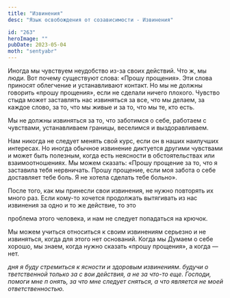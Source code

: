 ```yaml
---
title: "Извинения"
desc: "Язык освобождения от созависимости - Извинения"

id: "263"
heroImage: ""
pubDate: 2023-05-04
moth: "sentyabr"
---
```


Иногда мы чувствуем неудобство из-за своих действий. Что ж, мы люди. Вот
почему существуют слова: «Прошу прощения». Эти слова приносят облегчение и
устанавливают контакт. Но мы не должны говорить «прошу прощения», если не
сделали ничего плохого. Чувство стыда может заставлять нас извиняться за все,
что мы делаем, за каждое слово, за то, что мы живые и за то, что мы те, кто
есть.

Мы не должны извиняться за то, что заботимся о себе, работаем с чувствами,
устанавливаем границы, веселимся и выздоравливаем.

Нам никогда не следует менять свой курс, если он в наших наилучших интересах.
Но иногда обычное извинение диктуется другими чувствами и может быть полезным,
когда есть неясности в обстоятельствах или взаимоотношениях. Мы можем сказать:
«Прошу прощение за то, что я заставила тебя нервничать. Прошу прощение, если
моя забота о себе доставляет тебе боль. Я не хотела сделать тебе больно».

После того, как мы принесли свои извинения, не нужно повторять их много раз.
Если кому-то хочется продолжать вытягивать из нас извинения за одно и то же
действие, то это

проблема этого человека, и нам не следует попадаться на крючок.

Мы можем учиться относиться к своим извинениям серьезно и не извиняться, когда
для этого нет оснований. Когда мы Думаем о себе хорошо, мы знаем, когда нужно
сказать «прошу прощения», а когда — нет.

_дня_ _я_ _буду_ _стремиться_ _к_ _ясности_ _и_ _здоровым_ _извинениям_.
_будучи_ _о_ _тветственной_ _только_ _за_ _с_ _вои_ _действия,_ _а_ _не_ _за_
_что-то_ _еще._ _Господи,_ _помоги_ _мне_ _п_ _онять,_ _за_ _что_ _мне_
_следует_ _сняться,_ _а_ _что_ _является_ _не_ _моей_ _ответственностью._
